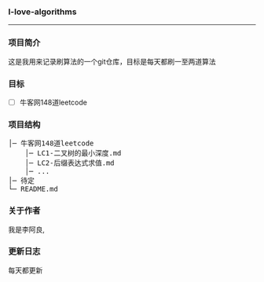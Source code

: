 ### I-love-algorithms
---

### 项目简介
这是我用来记录刷算法的一个git仓库，目标是每天都刷一至两道算法

### 目标
- [ ] 牛客网148道leetcode

### 项目结构
<pre>
│─ 牛客网148道leetcode
    │─ LC1-二叉树的最小深度.md
    │─ LC2-后缀表达式求值.md
    │─ ...
│─ 待定
└─ README.md
</pre>

### 关于作者
我是李阿良,

### 更新日志
每天都更新
